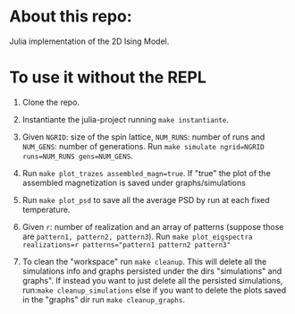 # About this repo:
Julia implementation of the 2D Ising Model. 

# To use it without the REPL
 1. Clone the repo.

 2. Instantiante the julia-project running `make instantiante`.

 3. Given `NGRID`: size of the spin lattice, `NUM_RUNS`: number of runs and `NUM_GENS`: number of generations. Run `make simulate ngrid=NGRID runs=NUM_RUNS gens=NUM_GENS`. 
 
 4. Run `make plot_trazes assembled_magn=true`. If "true" the plot of the assembled magnetization is saved under graphs/simulations

 5. Run `make plot_psd` to save all the average PSD by run at each fixed temperature.

 6. Given `r`: number of realization and an array of patterns (suppose those are `pattern1, pattern2, pattern3`). Run `make plot_eigspectra realizations=r patterns="pattern1 pattern2 pattern3"`

 7. To clean the "workspace" run `make cleanup`. This will delete all the simulations info and graphs persisted under the dirs 
 "simulations" and graphs". If instead you want to just delete all the persisted simulations, run:`make cleanup_simulations` else
 if you want to delete the plots saved in the "graphs" dir run `make cleanup_graphs`.
